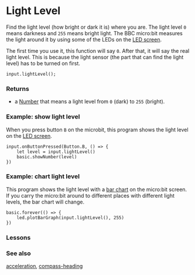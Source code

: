 # Light Level

Find the light level (how bright or dark it is) where you are.
The light level ``0`` means darkness and ``255`` means bright light. 
The BBC micro:bit measures the light around it by using some of the
LEDs on the [LED screen](/device/screen).

The first time you use it, this function will say ``0``.
After that, it will say the real light level.
This is because the light sensor (the part that can find the light level)
has to be turned on first.

```sig
input.lightLevel();
```

### Returns

* a [Number](/reference/types/number) that means a light level from ``0`` (dark) to ``255`` (bright).

### Example: show light level

When you press button `B` on the microbit, this
program shows the light level
on the [LED screen](/device/screen).

```blocks
input.onButtonPressed(Button.B, () => {
    let level = input.lightLevel()
    basic.showNumber(level)
})
```

### Example: chart light level

This program shows the light level with a [bar chart](/reference/led/plot-bar-graph) on the micro:bit screen.
If you carry the micro:bit around to different places with different light levels,
the bar chart will change.

```blocks
basic.forever(() => {
    led.plotBarGraph(input.lightLevel(), 255)
})
```

### Lessons

### See also

[acceleration](/reference/input/acceleration), [compass-heading](/reference/input/compass-heading)


